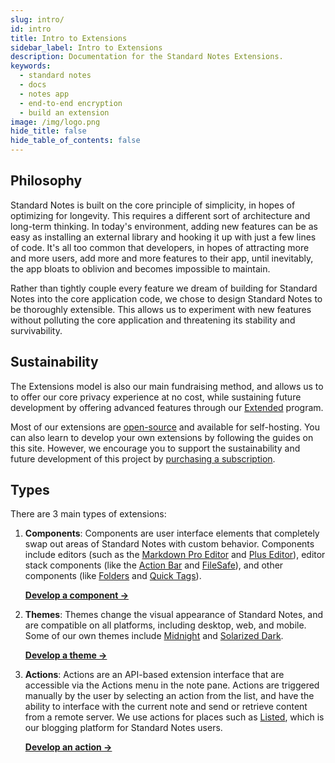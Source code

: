 ```yaml
---
slug: intro/
id: intro
title: Intro to Extensions
sidebar_label: Intro to Extensions
description: Documentation for the Standard Notes Extensions.
keywords:
  - standard notes
  - docs
  - notes app
  - end-to-end encryption
  - build an extension
image: /img/logo.png
hide_title: false
hide_table_of_contents: false
---
```


## Philosophy

Standard Notes is built on the core principle of simplicity, in hopes of optimizing for longevity. This requires a different sort of architecture and long-term thinking. In today's environment, adding new features can be as easy as installing an external library and hooking it up with just a few lines of code. It's all too common that developers, in hopes of attracting more and more users, add more and more features to their app, until inevitably, the app bloats to oblivion and becomes impossible to maintain.

Rather than tightly couple every feature we dream of building for Standard Notes into the core application code, we chose to design Standard Notes to be thoroughly extensible. This allows us to experiment with new features without polluting the core application and threatening its stability and survivability.

## Sustainability

The Extensions model is also our main fundraising method, and allows us to to offer our core privacy experience at no cost, while sustaining future development by offering advanced features through our [Extended](https://standardnotes.com/extended) program.

Most of our extensions are [open-source](https://github.com/sn-extensions) and available for self-hosting. You can also learn to develop your own extensions by following the guides on this site. However, we encourage you to support the sustainability and future development of this project by [purchasing a subscription](https://standardnotes.com/extensions).

## Types

There are 3 main types of extensions:

1. **Components**: Components are user interface elements that completely swap out areas of Standard Notes with custom behavior. Components include editors (such as the [Markdown Pro Editor](https://standardnotes.com/extensions/markdown-pro) and [Plus Editor](https://standardnotes.com/extensions/plus-editor)), editor stack components (like the [Action Bar](https://standardnotes.com/extensions/action-bar) and [FileSafe](https://standardnotes.com/extensions/filesafe)), and other components (like [Folders](https://standardnotes.com/extensions/folders) and [Quick Tags](https://standardnotes.com/extensions/quick-tags)).

   **[Develop a component →](/extensions/building-an-extension)**

2. **Themes**: Themes change the visual appearance of Standard Notes, and are compatible on all platforms, including desktop, web, and mobile. Some of our own themes include [Midnight](https://standardnotes.com/extensions/midnight) and [Solarized Dark](https://standardnotes.com/extensions/solarized-dark).

   **[Develop a theme →](/extensions/themes)**

3. **Actions**: Actions are an API-based extension interface that are accessible via the Actions menu in the note pane. Actions are triggered manually by the user by selecting an action from the list, and have the ability to interface with the current note and send or retrieve content from a remote server. We use actions for places such as [Listed](https://listed.to), which is our blogging platform for Standard Notes users.

   **[Develop an action →](/extensions/actions)**
